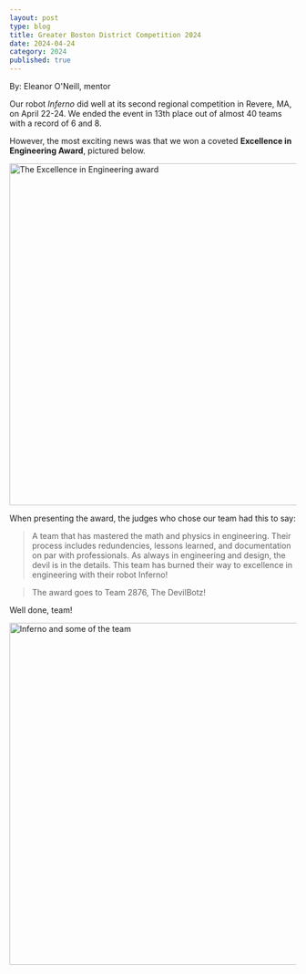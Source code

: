 ```yaml
---
layout: post
type: blog
title: Greater Boston District Competition 2024 
date: 2024-04-24
category: 2024
published: true
---
```

By: Eleanor O'Neill, mentor

Our robot *Inferno* did well at its second regional competition in Revere, MA, on April 22-24. We ended the event in 13th place out of almost 40 teams with a record of 6 and 8.

However, the most exciting news was that we won a coveted **Excellence in Engineering Award**, pictured below.

<img class="img-responsive" src="https://drive.google.com/thumbnail?id=1T5xkRtseMLgFcUidALdWuyhnJM_aFSup&sz=w600" data-fancybox alt="The Excellence in Engineering award" width="600" />

When presenting the award, the judges who chose our team had this to say:

> A team that has mastered the math and physics in engineering. Their process includes redundencies, lessons learned, and documentation on par with professionals. As always in engineering and design, the devil is in the details. This team has burned their way to excellence in engineering with their robot Inferno!

> The award goes to Team 2876, The DevilBotz!

Well done, team!

<img class="img-responsive" src="https://drive.google.com/thumbnail?id=1QjDUZSmzqP5WPc7KV6hAMMzRm_VnVaqL&sz=w600" data-fancybox alt="Inferno and some of the team" width="600" />

